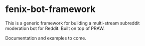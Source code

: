 # fenix-bot-framework

This is a generic framework for building a multi-stream subreddit moderation bot for Reddit. Built on top of PRAW.

Documentation and examples to come.

